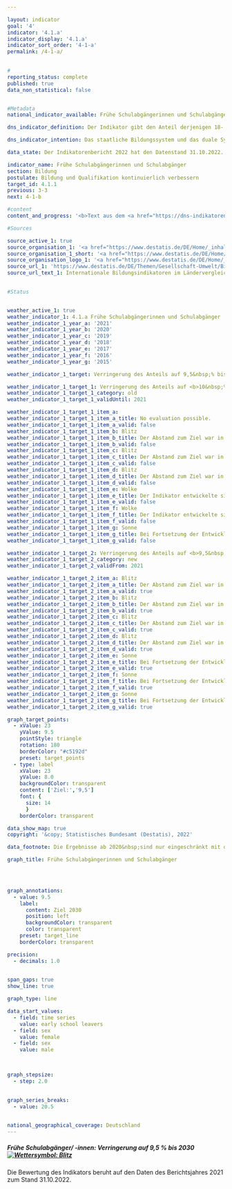 ```yaml
---

layout: indicator    
goal: '4'    
indicator: '4.1.a'    
indicator_display: '4.1.a'    
indicator_sort_order: '4-1-a'    
permalink: /4-1-a/    
    

#
reporting_status: complete    
published: true    
data_non_statistical: false    


#Metadata    
national_indicator_available: Frühe Schulabgängerinnen und Schulabgänger    

dns_indicator_definition: Der Indikator gibt den Anteil derjenigen 18- bis 24-Jährigen an allen Personen derselben Altersgruppe an, die weder über eine Hochschulzugangsberechtigung wie Abitur oder die Fachhochschulreife noch über eine abgeschlossene Berufsausbildung verfügen und die derzeit nicht an Aus- und Weiterbildungsmaßnahmen teilnehmen.    

dns_indicator_intention: Das staatliche Bildungssystem und das duale System der Berufsausbildung sind die Eckpfeiler einer zukunftsorientierten Qualifikation für junge Menschen in Deutschland. Fehlende Schul- und Berufsabschlüsse bedeuten ein erhöhtes Armutsrisiko und eine daraus resultierende stärkere Belastung der Sozialsysteme. Für das Jahr 2030&nbsp;ist das Ziel, diesen Anteil auf 9,5&nbsp;% zu senken.    

data_state: Der Indikatorenbericht 2022 hat den Datenstand 31.10.2022. Die Daten auf dieser Plattform werden regelmäßig aktualisiert, sodass online aktuellere Daten verfügbar sein können als im <a href="https://dns-indikatoren.de/assets/publications/reports/de/2022.pdf">Indikatorenbericht 2022</a> veröffentlicht.    

indicator_name: Frühe Schulabgängerinnen und Schulabgänger    
section: Bildung    
postulate: Bildung und Qualifikation kontinuierlich verbessern    
target_id: 4.1.1    
previous: 3-3    
next: 4-1-b    

#content     
content_and_progress: '<b>Text aus dem <a href="https://dns-indikatoren.de/assets/publications/reports/de/2022.pdf">Indikatorenbericht 2022&nbsp;</a></b><br><br>Hinter dem Begriff „frühe Schulabgängerinnen und -abgänger“ verbergen sich nicht die jungen „Überfliegerinnen und Überflieger“, die vor Ende der Regelschulzeit einen Schulabschluss erlangen. Auch ist der Begriff nicht mit Schulabbrecherinnen <abbr title="beziehungsweise">bzw.</abbr> -abbrechern zu verwechseln. Vielmehr handelt es sich hierbei um Personen im Alter zwischen 18&nbsp;und 24&nbsp;Jahren, die weder über eine Hochschulzugangsberechtigung wie Abitur oder die Fachhochschulreife noch über eine abgeschlossene Berufsausbildung verfügen und die derzeit nicht an Aus- und Weiterbildungsmaßnahmen teilnehmen. Das bedeutet, dass auch junge Menschen, die beispielsweise die Haupt- oder die Realschule erfolgreich abgeschlossen haben, sich aber nicht mehr im Bildungsprozess befinden, als frühe Schulabgängerinnen <abbr title="beziehungsweise">bzw.</abbr> -abgänger gezählt werden.<br><br>Die Angaben stammen aus dem Mikrozensus, dessen jährliche Stichprobenerhebung 1&nbsp;% der Bevölkerung in Deutschland umfasst. Aus dem Indikator lässt sich nicht ableiten, wann und welche Art von Bildungseinrichtung die Personen zuletzt besucht haben. Ergänzende Informationen bietet die jährliche Schulstatistik, eine koordinierte Länderstatistik, die vom Statistischen Bundesamt veröffentlicht wird.<br><br>Im Jahr 2019&nbsp;lag der Wert des Indikators bei 10,3&nbsp;%. Dies entspricht insgesamt 625&nbsp;000&nbsp;jungen Menschen ohne Abschluss des Sekundarbereichs II, die sich nicht oder nicht mehr in (Aus-) Bildung oder Weiterbildung befanden. Der Wert des Indikators stieg ab 2014&nbsp;(9,5&nbsp;%) leicht an und entwickelte sich damit entgegen der gewünschten Richtung. Bei einer Fortsetzung des derzeitigen Trends würde das Ziel von 9,5&nbsp;% für das Jahr 2030&nbsp;nicht erreicht werden.<br><br>Bei den geschlechtsspezifischen Quoten für den Indikator gab es zwischen 1999&nbsp;und 2005&nbsp;keine systematischen Unterschiede zwischen Frauen und Männern. Seit 2006&nbsp;ist die Quote für Frauen niedriger als die für Männer. So lag der Wert für Frauen im Jahr 2019&nbsp;bei 8,7&nbsp;% und für Männer bei 11,8&nbsp;%.<br><br>Laut Schulstatistik haben 2019&nbsp;insgesamt rund 53&nbsp;000&nbsp;junge Menschen (7,0&nbsp;% der gleichaltrigen Wohnbevölkerung) die Schule ohne einen Hauptschulabschluss verlassen. Dies entspricht im Vergleich zu 1999&nbsp;einem Rückgang um knapp ein Drittel. Auch hier ist der Anteil bei jungen Frauen nach wie vor deutlich geringer (5,0&nbsp;%) als bei jungen Männern (9,0&nbsp;%).<br><br>Dagegen erreichten im Jahr 2019&nbsp;17,4&nbsp;% (132&nbsp;429) der gleichaltrigen Wohnbevölkerung einen Hauptschulabschluss, 44,5&nbsp;% (337&nbsp;578) einen mittleren Abschluss, 32,1&nbsp;% (277&nbsp;308) die allgemeine Hochschulreife und 0,1&nbsp;% (624) die Fachhochschulreife. Im Zeitverlauf seit 1999&nbsp;zeigen sich bei zwei Abschlussarten besonders starke Veränderungen. So nahm der Anteil der Personen mit Hauptschulabschluss um 8,7&nbsp;Prozentpunkte ab, während der Anteil der Personen mit allgemeiner Hochschulreife um 7,4&nbsp;Prozentpunkte anstieg (jeweils bezogen auf die gleichaltrige Bevölkerung).'    

#Sources    

source_active_1: true
source_organisation_1: '<a href="https://www.destatis.de/DE/Home/_inhalt.html">Statistisches Bundesamt</a>'
source_organisation_1_short: '<a href="https://www.destatis.de/DE/Home/_inhalt.html">Statistisches Bundesamt</a>'
source_organisation_logo_1: '<a href="https://www.destatis.de/DE/Home/_inhalt.html"><img src="https://dnsUpgradeEnvironment.github.io/dns-indicators/public/OrgImgDe/destatis.png" alt="Statistisches Bundesamt" title=" Klicken Sie hier um zur Homepage der Organisation Statistisches Bundesamt zu gelangen." style="height:60px; width:148px; border: transparent"/></a>'
source_url_1: 'https://www.destatis.de/DE/Themen/Gesellschaft-Umwelt/Bildung-Forschung-Kultur/Bildungsstand/_inhalt.html#sprg233662'
source_url_text_1: Internationale Bildungsindikatoren im Ländervergleich
    

#Status    


weather_active_1: true
weather_indicator_1: 4.1.a Frühe Schulabgängerinnen und Schulabgänger
weather_indicator_1_year_a: '2021'
weather_indicator_1_year_b: '2020'
weather_indicator_1_year_c: '2019'
weather_indicator_1_year_d: '2018'
weather_indicator_1_year_e: '2017'
weather_indicator_1_year_f: '2016'
weather_indicator_1_year_g: '2015'

weather_indicator_1_target: Verringerung des Anteils auf 9,5&nbsp;% bis 2030

weather_indicator_1_target_1: Verringerung des Anteils auf <b>10&nbsp;%</b> bis <b>2020</b>
weather_indicator_1_target_1_category: old
weather_indicator_1_target_1_validUntil: 2021

weather_indicator_1_target_1_item_a: 
weather_indicator_1_target_1_item_a_title: No evaluation possible.
weather_indicator_1_target_1_item_a_valid: false
weather_indicator_1_target_1_item_b: Blitz
weather_indicator_1_target_1_item_b_title: Der Abstand zum Ziel war in 2020 konstant hoch oder hat sich vergrößert. Der Indikator entwickelte sich also nicht in die gewünschte Richtung.
weather_indicator_1_target_1_item_b_valid: false
weather_indicator_1_target_1_item_c: Blitz
weather_indicator_1_target_1_item_c_title: Der Abstand zum Ziel war in 2019 konstant hoch oder hat sich vergrößert. Der Indikator entwickelte sich also nicht in die gewünschte Richtung.
weather_indicator_1_target_1_item_c_valid: false
weather_indicator_1_target_1_item_d: Blitz
weather_indicator_1_target_1_item_d_title: Der Abstand zum Ziel war in 2018 konstant hoch oder hat sich vergrößert. Der Indikator entwickelte sich also nicht in die gewünschte Richtung.
weather_indicator_1_target_1_item_d_valid: false
weather_indicator_1_target_1_item_e: Wolke
weather_indicator_1_target_1_item_e_title: Der Indikator entwickelte sich in 2017 zwar in die gewünschte Richtung auf das Ziel zu, bei Fortsetzung der Entwicklung wäre das Ziel im Zieljahr aber um mehr als 20 % der Differenz zwischen Zielwert und dem damaligen Wert verfehlt worden.
weather_indicator_1_target_1_item_e_valid: false
weather_indicator_1_target_1_item_f: Wolke
weather_indicator_1_target_1_item_f_title: Der Indikator entwickelte sich in 2016 zwar in die gewünschte Richtung auf das Ziel zu, bei Fortsetzung der Entwicklung wäre das Ziel im Zieljahr aber um mehr als 20 % der Differenz zwischen Zielwert und dem damaligen Wert verfehlt worden.
weather_indicator_1_target_1_item_f_valid: false
weather_indicator_1_target_1_item_g: Sonne
weather_indicator_1_target_1_item_g_title: Bei Fortsetzung der Entwicklung aus 2015 wäre der Zielwert erreicht oder um weniger als 5&nbsp;% der Differenz zwischen Zielwert und dem damaligen Wert verfehlt worden.
weather_indicator_1_target_1_item_g_valid: false

weather_indicator_1_target_2: Verringerung des Anteils auf <b>9,5&nbsp;%</b> bis <b>2030</b>
weather_indicator_1_target_2_category: new
weather_indicator_1_target_2_validFrom: 2021

weather_indicator_1_target_2_item_a: Blitz
weather_indicator_1_target_2_item_a_title: Der Abstand zum Ziel war in 2021 konstant hoch oder hat sich vergrößert. Der Indikator entwickelte sich also nicht in die gewünschte Richtung.
weather_indicator_1_target_2_item_a_valid: true
weather_indicator_1_target_2_item_b: Blitz
weather_indicator_1_target_2_item_b_title: Der Abstand zum Ziel war in 2020 konstant hoch oder hat sich vergrößert. Der Indikator entwickelte sich also nicht in die gewünschte Richtung.
weather_indicator_1_target_2_item_b_valid: true
weather_indicator_1_target_2_item_c: Blitz
weather_indicator_1_target_2_item_c_title: Der Abstand zum Ziel war in 2019 konstant hoch oder hat sich vergrößert. Der Indikator entwickelte sich also nicht in die gewünschte Richtung.
weather_indicator_1_target_2_item_c_valid: true
weather_indicator_1_target_2_item_d: Blitz
weather_indicator_1_target_2_item_d_title: Der Abstand zum Ziel war in 2018 konstant hoch oder hat sich vergrößert. Der Indikator entwickelte sich also nicht in die gewünschte Richtung.
weather_indicator_1_target_2_item_d_valid: true
weather_indicator_1_target_2_item_e: Sonne
weather_indicator_1_target_2_item_e_title: Bei Fortsetzung der Entwicklung aus 2017 wäre der Zielwert erreicht oder um weniger als 5&nbsp;% der Differenz zwischen Zielwert und dem damaligen Wert verfehlt worden.
weather_indicator_1_target_2_item_e_valid: true
weather_indicator_1_target_2_item_f: Sonne
weather_indicator_1_target_2_item_f_title: Bei Fortsetzung der Entwicklung aus 2016 wäre der Zielwert erreicht oder um weniger als 5&nbsp;% der Differenz zwischen Zielwert und dem damaligen Wert verfehlt worden.
weather_indicator_1_target_2_item_f_valid: true
weather_indicator_1_target_2_item_g: Sonne
weather_indicator_1_target_2_item_g_title: Bei Fortsetzung der Entwicklung aus 2015 wäre der Zielwert erreicht oder um weniger als 5&nbsp;% der Differenz zwischen Zielwert und dem damaligen Wert verfehlt worden.
weather_indicator_1_target_2_item_g_valid: true    

graph_target_points:
  - xValue: 23
    yValue: 9.5
    pointStyle: triangle
    rotation: 180
    borderColor: "#c5192d"
    preset: target_points
  - type: label
    xValue: 23
    yValue: 8.0
    backgroundColor: transparent
    content: ['Ziel:','9,5']
    font: {
      size: 14
      }
    borderColor: transparent    

data_show_map: true    
copyright: '&copy; Statistisches Bundesamt (Destatis), 2022'    

data_footnote: Die Ergebnisse ab 2020&nbsp;sind nur eingeschränkt mit den Vorjahren vergleichbar.    

graph_title: Frühe Schulabgängerinnen und Schulabgänger    

    


graph_annotations:
  - value: 9.5
    label:
      content: Ziel 2030
      position: left
      backgroundColor: transparent
      color: transparent
    preset: target_line
    borderColor: transparent    

precision: 
  - decimals: 1.0
        

span_gaps: true    
show_line: true    

graph_type: line    

data_start_values: 
  - field: time series
    value: early school leavers
  - field: sex
    value: female
  - field: sex
    value: male    

    

graph_stepsize: 
  - step: 2.0
        

graph_series_breaks: 
  - value: 20.5
                

national_geographical_coverage: Deutschland    
---
```



<div>
  <div class="my-header">
    <h5>Frühe Schulabgänger/ -innen: Verringerung auf 9,5&nbsp;% bis 2030
      <a href="https://dnsUpgradeEnvironment.github.io/dns-indicators/status"><img src="https://g205sdgs.github.io/sdg-indicators/public/Wettersymbole/Blitz.png" title="Der Abstand zum Ziel war in 2021 (Datenstand 31.10.2022) konstant hoch oder hat sich vergrößert. Der Indikator entwickelte sich also nicht in die gewünschte Richtung." alt="Wettersymbol: Blitz"/>
      </a>
    </h5>
  </div>
</div>
<div class="my-header-note">Die Bewertung des Indikators beruht auf den Daten des Berichtsjahres 2021 zum Stand 31.10.2022.
</div>